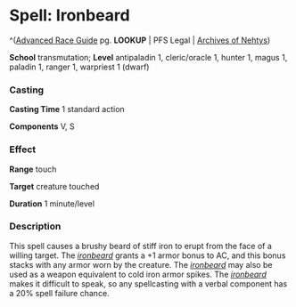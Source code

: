 # Spell: Ironbeard

^([Advanced Race Guide][ss-ironbeard] pg. **LOOKUP** | PFS Legal | [Archives of Nehtys][sn-ironbeard])

**School** transmutation; **Level** antipaladin 1, cleric/oracle 1, hunter 1, magus 1, paladin 1, ranger 1, warpriest 1 (dwarf)

### Casting

**Casting Time** 1 standard action  

**Components** V, S

### Effect

**Range** touch  

**Target** creature touched  

**Duration** 1 minute/level

### Description

This spell causes a brushy beard of stiff iron to erupt from the face of a willing target. The _[ironbeard]_ grants a +1 armor bonus to AC, and this bonus stacks with any armor worn by the creature. The _[ironbeard]_ may also be used as a weapon equivalent to cold iron armor spikes. The _[ironbeard]_ makes it difficult to speak, so any spellcasting with a verbal component has a 20% spell failure chance.

[ss-ironbeard]: http://paizo.com/products/btpy8rv2
[sn-ironbeard]: http://www.archivesofnethys.com/SpellDisplay.aspx?ItemName=Ironbeard
[ironbeard]: http://www.archivesofnethys.com/SpellDisplay.aspx?ItemName=ironbeard